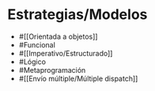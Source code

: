 # Estrategias/Modelos

- #[[Orientada a objetos]]
- #Funcional
- #[[Imperativo/Estructurado]]
- #Lógico
- #Metaprogramación
- #[[Envío múltiple/Múltiple dispatch]]
